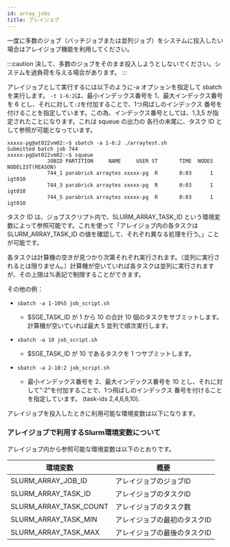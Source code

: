 ```yaml
---
id: array_jobs
title: アレイジョブ
---
```



一度に多数のジョブ（バッチジョブまたは並列ジョブ）をシステムに投入したい場合はアレイジョブ機能を利用してください。

:::caution
決して、多数のジョブをそのまま投入しようとしないでください。システムを過負荷を与える場合があります。
:::

アレイジョブとして実行するには以下のように-a オプションを指定して sbatch を実行します。 `-t 1-6:2`は、最小インデックス番号を 1、最大インデックス番号を 6 とし、それに対して`:2`を付加することで、1つ飛ばしのインデックス 番号を付けることを指定しています。この為、インデックス番号としては、1,3,5 が指定されたことになります。これは squeue の出力の 各行の末尾に、タスク ID として参照が可能となっています。

```
xxxxx-pg@at022vm02:~$ sbatch -a 1-6:2 ./arraytest.sh 
Submitted batch job 744
xxxxx-pg@at022vm02:~$ squeue
             JOBID PARTITION     NAME     USER ST       TIME  NODES NODELIST(REASON)
             744_1 parabrick arraytes xxxxx-pg  R       0:03      1 igt010
             744_3 parabrick arraytes xxxxx-pg  R       0:03      1 igt010
             744_5 parabrick arraytes xxxxx-pg  R       0:03      1 igt010
```

タスク ID は、ジョブスクリプト内で、SLURM_ARRAY_TASK_ID という環境変数によって参照可能です。これを使って「アレイジョブ内の各タスクは SLURM_ARRAY_TASK_ID の値を確認して、それぞれ異なる処理を行う。」ことが可能です。


各タスクは計算機の空きが見つかり次第それぞれ実行されます。（並列に実行されるとは限りません。）計算機が空いていれば各タスクは並列に実行されますが、その上限は%表記で制限することができます。


 その他の例：
 
- ` sbatch -a 1-10%5 job_script.sh `
  - $SGE_TASK_ID が 1 から 10 の合計 10 個のタスクをサブミットします。計算機が空いていれば最大 5 並列で順次実行します。

- ` sbatch -a 10 job_script.sh `
  - $SGE_TASK_ID が 10 であるタスクを 1 つサブミットします。
 
- ` sbatch -a 2-10:2 job_script.sh ` 
  - 最小インデックス番号を 2、最大インデックス番号を 10 とし、それに対して":2"を付加することで、1つ飛ばしのインデックス 番号を付けることを指定しています。
(task-ids 2,4,6,8,10).

アレイジョブを投入したときに利用可能な環境変数は以下になります。

### アレイジョブで利用するSlurm環境変数について

アレイジョブ内から参照可能な環境変数は以下のとおりです。

|環境変数　 |  概要 |
|---------|-------|
|SLURM_ARRAY_JOB_ID | アレイジョブのジョブID|
|SLURM_ARRAY_TASK_ID | アレイジョブのタスクID |
|SLURM_ARRAY_TASK_COUNT | アレイジョブのタスク数 |
| SLURM_ARRAY_TASK_MIN | アレイジョブの最初のタスクID |
|SLURM_ARRAY_TASK_MAX |アレイジョブの最後のタスクID |

 
  


 



